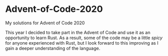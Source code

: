 # Advent-of-Code-2020
My solutions for Advent of Code 2020

This year I decided to take part in the Advent of Code and use it as an opportunity to learn Rust. As a result, some of the code may be a little *spicy* for
anyone experienced with Rust, but I look forward to this improving as I gain a deeper understanding of the language.

